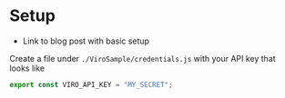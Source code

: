 # Setup

- Link to blog post with basic setup

Create a file under `./ViroSample/credentials.js` with your API key that looks like

```js
export const VIRO_API_KEY = "MY_SECRET";
```
